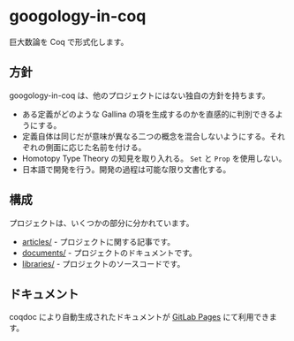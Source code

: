 # googology-in-coq

巨大数論を Coq で形式化します。

## 方針

googology-in-coq は、他のプロジェクトにはない独自の方針を持ちます。

* ある定義がどのような Gallina の項を生成するのかを直感的に判別できるようにする。
* 定義自体は同じだが意味が異なる二つの概念を混合しないようにする。それぞれの側面に応じた名前を付ける。
* Homotopy Type Theory の知見を取り入れる。 `Set` と `Prop` を使用しない。
* 日本語で開発を行う。開発の過程は可能な限り文書化する。

## 構成

プロジェクトは、いくつかの部分に分かれています。

* [articles/](./articles/README.md) - プロジェクトに関する記事です。
* [documents/](./documents/README.md) - プロジェクトのドキュメントです。
* [libraries/](./libraries/README.md) - プロジェクトのソースコードです。

## ドキュメント

coqdoc により自動生成されたドキュメントが [GitLab Pages](https://hexirp.gitlab.io/googology-in-coq/) にて利用できます。
